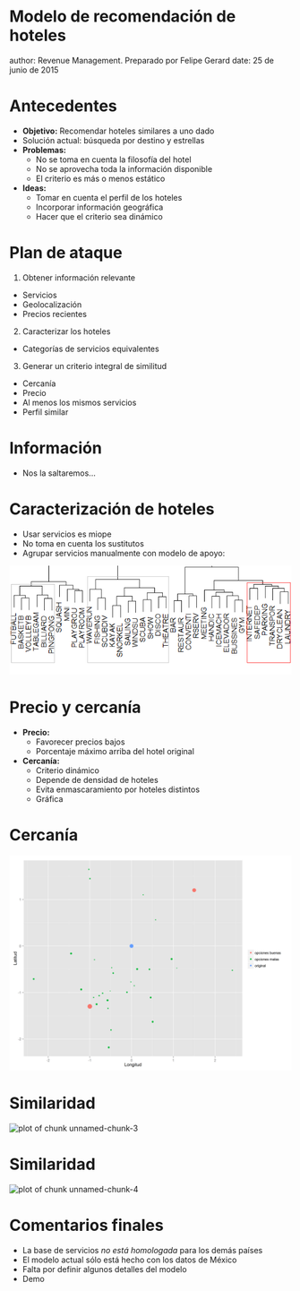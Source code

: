 Modelo de recomendación de hoteles
========================================================
author: Revenue Management. Preparado por Felipe Gerard
date: 25 de junio de 2015




Antecedentes
========================================================

- **Objetivo:** Recomendar hoteles similares a uno dado
- Solución actual: búsqueda por destino y estrellas
- **Problemas:**
  - No se toma en cuenta la filosofía del hotel
  - No se aprovecha toda la información disponible
  - El criterio es más o menos estático
- **Ideas:**
  - Tomar en cuenta el perfil de los hoteles
  - Incorporar información geográfica
  - Hacer que el criterio sea dinámico


Plan de ataque
========================================================

1. Obtener información relevante
  - Servicios
  - Geolocalización
  - Precios recientes
2. Caracterizar los hoteles
  - Categorías de servicios equivalentes
3. Generar un criterio integral de similitud
  - Cercanía
  - Precio
  - Al menos los mismos servicios
  - Perfil similar

Información
========================================================

- Nos la saltaremos...


Caracterización de hoteles
========================================================

- Usar servicios es miope
- No toma en cuenta los sustitutos
- Agrupar servicios manualmente con modelo de apoyo:

![Aglomerado jerárquico](graficas/dendrograma_parcial.png)


Precio y cercanía
========================================================

- **Precio:**
  - Favorecer precios bajos
  - Porcentaje máximo arriba del hotel original
- **Cercanía:**
  - Criterio dinámico
  - Depende de densidad de hoteles
  - Evita enmascaramiento por hoteles distintos
  - Gráfica


Cercanía
========================================================

![a](graficas/cercania.png)




Similaridad
========================================================

![plot of chunk unnamed-chunk-3](presentacion_v1-figure/unnamed-chunk-3-1.png) 


Similaridad
========================================================


![plot of chunk unnamed-chunk-4](presentacion_v1-figure/unnamed-chunk-4-1.png) 

Comentarios finales
========================================================

- La base de servicios _no está homologada_ para los demás países
- El modelo actual sólo está hecho con los datos de México
- Falta por definir algunos detalles del modelo
- Demo










